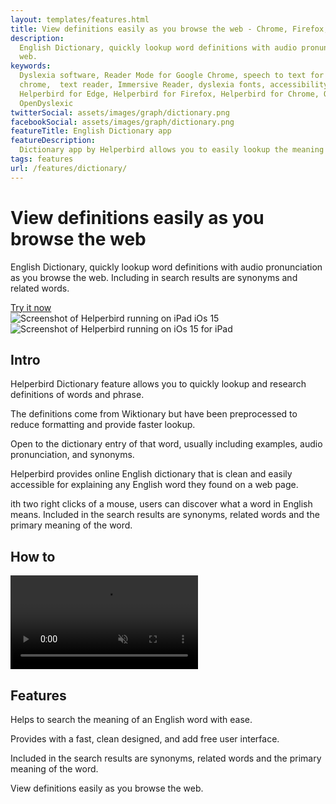 ```yaml
---
layout: templates/features.html
title: View definitions easily as you browse the web - Chrome, Firefox, iPad, iPhone & Edge
description:
  English Dictionary, quickly lookup word definitions with audio pronunciation as you browse the
  web.
keywords:
  Dyslexia software, Reader Mode for Google Chrome, speech to text for chrome, Text to speech for
  chrome,  text reader, Immersive Reader, dyslexia fonts, accessibility software, dyslexia software,
  Helperbird for Edge, Helperbird for Firefox, Helperbird for Chrome, Opendyslexic for Chrome,
  OpenDyslexic
twitterSocial: assets/images/graph/dictionary.png
facebookSocial: assets/images/graph/dictionary.png
featureTitle: English Dictionary app
featureDescription:
  Dictionary app by Helperbird allows you to easily lookup the meaning of any English word.
tags: features
url: /features/dictionary/
---
```


<div class="pt-10 bg-gray-900 sm:pt-16 sm:pb-16 lg:pt-24 lg:pb-16 lg:overflow-hidden">
  <div class="mx-auto max-w-7xl lg:px-8 pb-16">
    <div class="lg:grid lg:grid-cols-2 lg:gap-8">
      <div
        class="mx-auto max-w-md px-4 sm:max-w-2xl sm:px-6 sm:text-center lg:px-0 lg:text-left lg:flex lg:items-center"
      >
        <div class="lg:py-24">
          <h1
            class="mt-4 mb-6 text-4xl tracking-tight font-extrabold text-white sm:mt-5 sm:text-6xl lg:mt-6 xl:text-6xl"
          >
            <span class="block">View definitions easily as you browse the web</span> </h1>
					<p class="mt-3 max-w-md mx-auto text-base text-white sm:text-lg md:mt-5 md:text-xl md:max-w-3xl">
English Dictionary, quickly lookup word definitions with audio pronunciation as you browse the web. Including in search
results are synonyms and related words. 
          </p>
          <div class="mt-10 sm:mt-12">
            <div class="sm:max-w-xl sm:mx-auto lg:mx-0">
              <div class="sm:flex">
                <a
                  href="/pricing"
                  target="_blank"
                  class="btn btn-accent"
                  >Try it now</a
                >
              </div>
            </div>
          </div>
        </div>
      </div>
      <div class="mt-12 -mb-16 sm:-mb-48 lg:m-0 lg:relative">
        <div
          class="mx-auto max-w-md px-4 sm:max-w-2xl sm:px-6 lg:max-w-none lg:px-0"
        >
          <div class="ipadiphone">
            <div class="ipadiphone-iphone">
              <div class="mask mask__noimage">
                <img
                  alt="Screenshot of Helperbird running on iPad iOs 15"
                  src="/assets/images/products/ipad-iphone/helperbird-running-on-iphone.png"
                  class="mask-img"
                />
              </div>
            </div>
            <div class="ipadiphone-ipad launchaco-builder-hoverable">
              <div class="mask mask__noimage">
                <img
                  alt="Screenshot of Helperbird running on iOs 15 for iPad"
                  src="/assets/images/products/ipad-iphone/helperbirds-iphone-app-running.png"
                  class="mask-img"
                />
              </div>
            </div>
          </div>
        </div>
      </div>
    </div>
  </div>
</div>

<div class="relative py-16 overflow-hidden">
  <div class="relative px-4 sm:px-6 lg:px-8">
    <div class="mt-6 prose prose-pink prose-lg mx-auto">

<div class="mt-16 mx-auto max-w-7xl px-4 sm:mt-24 sm:px-6 bg-gray-50 rounded-lg p-6 dark:bg-gray-800 dark:highlight-white/5">

## Intro

Helperbird Dictionary feature allows you to quickly lookup and research definitions of words and
phrase.

The definitions come from Wiktionary but have been preprocessed to reduce formatting and provide
faster lookup.

Open to the dictionary entry of that word, usually including examples, audio pronunciation, and
synonyms.

Helperbird provides online English dictionary that is clean and easily accessible for explaining any
English word they found on a web page.

ith two right clicks of a mouse, users can discover what a word in English means. Included in the
search results are synonyms, related words and the primary meaning of the word.

</div>

<div class="mt-16 mx-auto max-w-7xl px-4 sm:mt-24 sm:px-6 bg-gray-50 rounded-lg p-6 dark:bg-gray-800 dark:highlight-white/5">

## How to

<video autoplay="autoplay" class="relative rounded-lg shadow-lg" control="control" loop="loop" muted="muted" playsinline="playsinline"><source src="/assets/videos/home.webm" type="video/webm"><source src="/assets/videos/home.mp4" type="video/mp4"></video>

</div>

<div class="mt-16 mx-auto max-w-7xl px-4 sm:mt-24 sm:px-6 bg-gray-50 rounded-lg p-6 dark:bg-gray-800 dark:highlight-white/5">

## Features

Helps to search the meaning of an English word with ease.

Provides with a fast, clean designed, and add free user interface.

Included in the search results are synonyms, related words and the primary meaning of the word.

View definitions easily as you browse the web.

 </div>
  </div>
</div>
